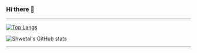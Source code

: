 ### Hi there 👋
---

[![Top Langs](https://github-readme-stats.vercel.app/api/top-langs/?username=shwetal777)](https://github.com/shwetal777/github-readme-stats&theme=radical)


![Shwetal's GitHub stats](https://github-readme-stats.vercel.app/api?username=shwetal777&show_icons=true&theme=radical)

---
<!--
**shwetal777/shwetal777** is a ✨ _special_ ✨ repository because its `README.md` (this file) appears on your GitHub profile.

Here are some ideas to get you started:

- 🔭 I’m currently working on ...
- 🌱 I’m currently learning ...
- 👯 I’m looking to collaborate on ...
- 🤔 I’m looking for help with ...
- 💬 Ask me about ...
- 📫 How to reach me: ...
- 😄 Pronouns: ...
- ⚡ Fun fact: ...
-->
